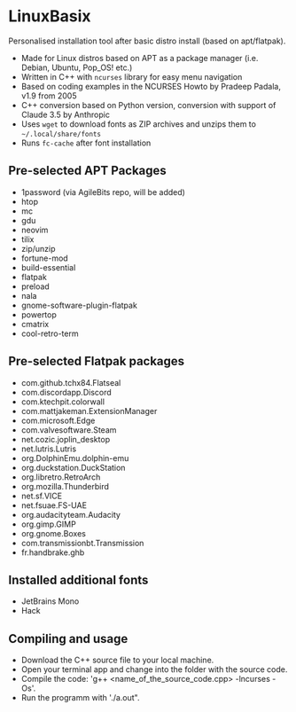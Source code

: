 # LinuxBasix
Personalised installation tool after basic distro install (based on apt/flatpak).

+ Made for Linux distros based on APT as a package manager (i.e. Debian, Ubuntu, Pop_OS! etc.)
+ Written in C++ with `ncurses` library for easy menu navigation
+ Based on coding examples in the NCURSES Howto by Pradeep Padala, v1.9 from 2005
+ C++ conversion based on Python version, conversion with support of Claude 3.5 by Anthropic
+ Uses `wget` to download fonts as ZIP archives and unzips them to `~/.local/share/fonts`
+ Runs `fc-cache` after font installation

## Pre-selected APT Packages

+ 1password (via AgileBits repo, will be added)
+ htop
+ mc
+ gdu
+ neovim
+ tilix
+ zip/unzip
+ fortune-mod
+ build-essential
+ flatpak
+ preload
+ nala
+ gnome-software-plugin-flatpak
+ powertop
+ cmatrix
+ cool-retro-term

## Pre-selected Flatpak packages

+ com.github.tchx84.Flatseal
+ com.discordapp.Discord
+ com.ktechpit.colorwall
+ com.mattjakeman.ExtensionManager
+ com.microsoft.Edge
+ com.valvesoftware.Steam
+ net.cozic.joplin_desktop
+ net.lutris.Lutris
+ org.DolphinEmu.dolphin-emu
+ org.duckstation.DuckStation
+ org.libretro.RetroArch
+ org.mozilla.Thunderbird
+ net.sf.VICE
+ net.fsuae.FS-UAE
+ org.audacityteam.Audacity
+ org.gimp.GIMP
+ org.gnome.Boxes
+ com.transmissionbt.Transmission
+ fr.handbrake.ghb

## Installed additional fonts

+ JetBrains Mono
+ Hack

## Compiling and usage

+ Download the C++ source file to your local machine.
+ Open your terminal app and change into the folder with the source code.
+ Compile the code: 'g++ <name_of_the_source_code.cpp> -lncurses -Os'.
+ Run the programm with './a.out".


